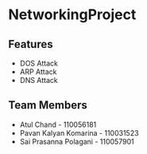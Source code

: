 # NetworkingProject

## Features
- DOS Attack
- ARP Attack
- DNS Attack

## Team Members
- Atul Chand - 110056181
- Pavan Kalyan Komarina - 110031523
- Sai Prasanna Polagani - 110057901



